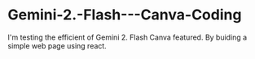 # Gemini-2.-Flash---Canva-Coding
I'm testing the efficient of Gemini 2. Flash Canva featured. By buiding a simple web page using react.
